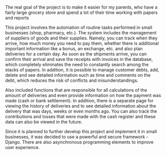 The real goal of the project is to make it easier for my parents, who have a fairly large grocery store and spend a lot of their time working with papers and reports

This project involves the automation of routine tasks performed in small businesses (shop, pharmacy, etc.). The system includes the management of suppliers of goods and their supplies. Namely, you can track when they arrive, how much money you need to pay them, whether there is additional important information like a bonus, an exchange, etc. and also plan deliveries for a certain day. As soon as the shipments arrive, you can confirm their arrival and save the receipts with invoices in the database, which completely eliminates the need to constantly search among the stacks of papers. 
In addition, it is possible to manage customer debts, add, delete and see detailed information such as time and comments on the debt, which reduces the risk of conflicts and misunderstandings.


Also included functions that are responsible for all calculations of the amount of deliveries and even provide information on how the payment was made (cash or bank settlement).
In addition, there is a separate page for viewing the history of deliveries and to see detailed information about the delivery that was days, weeks or even months ago.
You can also track the contributions and losses that were made with the cash register and these data can also be viewed in the future.


Since it is planned to further develop this project and implement it in small businesses, it was decided to use a powerful and secure framework - Django. There are also asynchronous programming elements to improve user experience.
